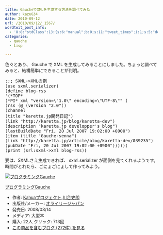 ```yaml
---
title: GaucheでXMLを生成する方法を調べてみた
author: kazu634
date: 2010-09-12
url: /2010/09/12/_1567/
wordtwit_post_info:
  - 'O:8:"stdClass":13:{s:6:"manual";b:0;s:11:"tweet_times";i:1;s:5:"delay";i:0;s:7:"enabled";i:1;s:10:"separation";s:2:"60";s:7:"version";s:3:"3.7";s:14:"tweet_template";b:0;s:6:"status";i:2;s:6:"result";a:0:{}s:13:"tweet_counter";i:2;s:13:"tweet_log_ids";a:1:{i:0;i:5343;}s:9:"hash_tags";a:0:{}s:8:"accounts";a:1:{i:0;s:7:"kazu634";}}'
categories:
  - gauche
  - Lisp

---
```

<div class="section">
<p>
    色々とあり、 Gauche で XML を生成してみることにしました。ちょっと調べてみると、結構簡単にできることが判明。
</p>
  
<pre class="syntax-highlight">
<span class="synComment">;;; SXML-&#62;XMLの例</span>
<span class="synSpecial">(</span>use sxml.serializer<span class="synSpecial">)</span>
<span class="synSpecial">(</span>define blog-rss
<span class="synSpecial">'(</span>*TOP*
<span class="synSpecial">(</span>*PI* xml <span class="synConstant">&#34;version=\&#34;1.0\&#34; encoding=\&#34;UTF-8\&#34;&#34;</span> <span class="synSpecial">)</span>
<span class="synSpecial">(</span>rss <span class="synSpecial">(</span>@ <span class="synSpecial">(</span>version <span class="synConstant">&#34;2.0&#34;</span><span class="synSpecial">))</span>
<span class="synSpecial">(</span>channel
<span class="synSpecial">(</span>title <span class="synConstant">&#34;karetta.jp開発日記&#34;</span><span class="synSpecial">)</span>
<span class="synSpecial">(</span>link <span class="synConstant">&#34;http://karetta.jp/blog/karetta-dev&#34;</span><span class="synSpecial">)</span>
<span class="synSpecial">(</span>description <span class="synConstant">&#34;karetta.jp developper's blog&#34;</span><span class="synSpecial">)</span>
<span class="synSpecial">(</span>lastBuildDate <span class="synConstant">&#34;Fri, 20 Jul 2007 19:02:00 +0900&#34;</span><span class="synSpecial">)</span>
<span class="synSpecial">(</span>item <span class="synSpecial">(</span>title <span class="synConstant">&#34;Gauche-senna&#34;</span><span class="synSpecial">)</span>
<span class="synSpecial">(</span>link <span class="synConstant">&#34;http://karetta.jp/article/blog/karetta-dev/039235&#34;</span><span class="synSpecial">)</span>
<span class="synSpecial">(</span>pubDate <span class="synConstant">&#34;Fri, 20 Jul 2007 19:02:00 +0900&#34;</span><span class="synSpecial">))))))</span>
<span class="synSpecial">(</span><span class="synStatement">print</span> <span class="synSpecial">(</span>srl:sxml-&#62;xml blog-rss<span class="synSpecial">))</span>
</pre>
  
<p>
    要は、SXMLさえ生成できれば、 sxml.serializer が面倒を見てくれるようです。時間がとれたら、ごにょごにょして作ってみよう。
</p>
  
<div class="hatena-asin-detail">
<a href="http://www.amazon.co.jp/dp/4873113482/?tag=hatena_st1-22&ascsubtag=d-7ibv" onclick="__gaTracker('send', 'event', 'outbound-article', 'http://www.amazon.co.jp/dp/4873113482/?tag=hatena_st1-22&ascsubtag=d-7ibv', '');"><img src="https://images-na.ssl-images-amazon.com/images/I/51Exg14b4uL._SL160_.jpg" class="hatena-asin-detail-image" alt="プログラミングGauche" title="プログラミングGauche" /></a></p> 
    
<div class="hatena-asin-detail-info">
<p class="hatena-asin-detail-title">
<a href="http://www.amazon.co.jp/dp/4873113482/?tag=hatena_st1-22&ascsubtag=d-7ibv" onclick="__gaTracker('send', 'event', 'outbound-article', 'http://www.amazon.co.jp/dp/4873113482/?tag=hatena_st1-22&ascsubtag=d-7ibv', 'プログラミングGauche');">プログラミングGauche</a>
</p>
      
<ul>
<li>
<span class="hatena-asin-detail-label">作者:</span> <a href="http://d.hatena.ne.jp/keyword/Kahua%A5%D7%A5%ED%A5%B8%A5%A7%A5%AF%A5%C8" onclick="__gaTracker('send', 'event', 'outbound-article', 'http://d.hatena.ne.jp/keyword/Kahua%A5%D7%A5%ED%A5%B8%A5%A7%A5%AF%A5%C8', 'Kahuaプロジェクト');" class="keyword">Kahuaプロジェクト</a>,<a href="http://d.hatena.ne.jp/keyword/%C0%EE%B9%E7%BB%CB%CF%AF" onclick="__gaTracker('send', 'event', 'outbound-article', 'http://d.hatena.ne.jp/keyword/%C0%EE%B9%E7%BB%CB%CF%AF', '川合史朗');" class="keyword">川合史朗</a>
</li>
<li>
<span class="hatena-asin-detail-label">出版社/メーカー:</span> <a href="http://d.hatena.ne.jp/keyword/%A5%AA%A5%E9%A5%A4%A5%EA%A1%BC%A5%B8%A5%E3%A5%D1%A5%F3" onclick="__gaTracker('send', 'event', 'outbound-article', 'http://d.hatena.ne.jp/keyword/%A5%AA%A5%E9%A5%A4%A5%EA%A1%BC%A5%B8%A5%E3%A5%D1%A5%F3', 'オライリージャパン');" class="keyword">オライリージャパン</a>
</li>
<li>
<span class="hatena-asin-detail-label">発売日:</span> 2008/03/14
</li>
<li>
<span class="hatena-asin-detail-label">メディア:</span> 大型本
</li>
<li>
<span class="hatena-asin-detail-label">購入</span>: 22人 <span class="hatena-asin-detail-label">クリック</span>: 713回
</li>
<li>
<a href="http://d.hatena.ne.jp/asin/4873113482" onclick="__gaTracker('send', 'event', 'outbound-article', 'http://d.hatena.ne.jp/asin/4873113482', 'この商品を含むブログ (272件) を見る');" target="_blank">この商品を含むブログ (272件) を見る</a>
</li>
</ul>
</div>
    
<div class="hatena-asin-detail-foot">
</div>
</div>
</div>
